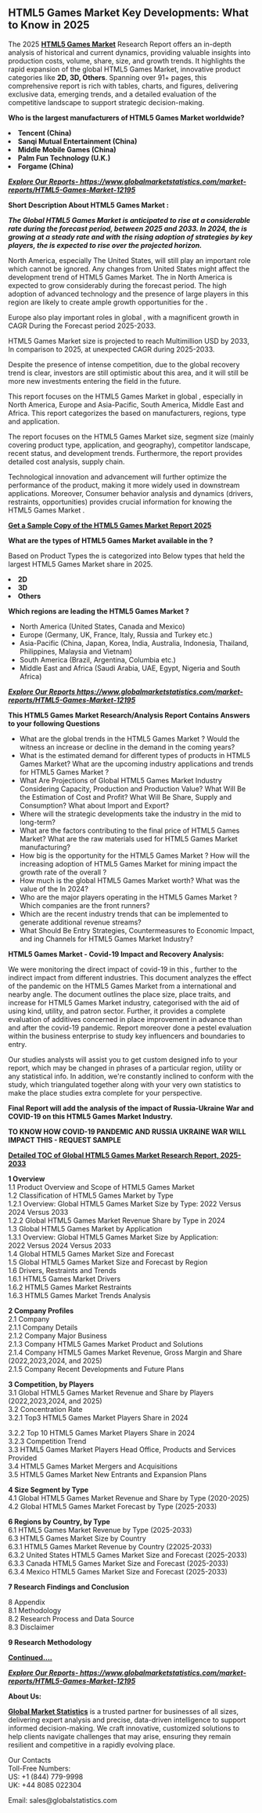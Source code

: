 <h2>HTML5 Games Market Key Developments: What to Know in 2025</h2><p>The 2025 <strong><a href="https://www.globalmarketstatistics.com/market-reports/HTML5-Games-Market-12195">HTML5 Games Market</a></strong> Research Report offers an in-depth analysis of historical and current dynamics, providing valuable insights into production costs, volume, share, size, and growth trends. It highlights the rapid expansion of the global HTML5 Games Market, innovative product categories like <strong>2D, 3D, Others</strong>. Spanning over 91+ pages, this comprehensive report is rich with tables, charts, and figures, delivering exclusive data, emerging trends, and a detailed evaluation of the competitive landscape to support strategic decision-making.</p><p><strong>Who is the largest manufacturers of HTML5 Games Market worldwide?</strong></p><p><strong><li>Tencent (China)<li>Sanqi Mutual Entertainment (China)<li>Middle Mobile Games (China)<li>Palm Fun Technology (U.K.)<li>Forgame (China)</strong></p><p><strong><em><a href="https://www.globalmarketstatistics.com/market-reports/HTML5-Games-Market-12195">Explore Our Reports-&nbsp;https://www.globalmarketstatistics.com/market-reports/HTML5-Games-Market-12195</a></em></strong></p><p><strong>Short Description About HTML5 Games Market :</strong></p><p><strong><em>The Global HTML5 Games Market is anticipated to rise at a considerable rate during the forecast period, between 2025 and 2033. In 2024, the is growing at a steady rate and with the rising adoption of strategies by key players, the is expected to rise over the projected horizon.</em></strong></p><p>North America, especially The United States, will still play an important role which cannot be ignored. Any changes from United States might affect the development trend of HTML5 Games Market. The in North America is expected to grow considerably during the forecast period. The high adoption of advanced technology and the presence of large players in this region are likely to create ample growth opportunities for the .</p><p>Europe also play important roles in global , with a magnificent growth in CAGR During the Forecast period 2025-2033.</p><p>HTML5 Games Market size is projected to reach Multimillion USD by 2033, In comparison to 2025, at unexpected CAGR during 2025-2033.</p><p>Despite the presence of intense competition, due to the global recovery trend is clear, investors are still optimistic about this area, and it will still be more new investments entering the field in the future.</p><p>This report focuses on the HTML5 Games Market in global , especially in North America, Europe and Asia-Pacific, South America, Middle East and Africa. This report categorizes the based on manufacturers, regions, type and application.</p><p>The report focuses on the HTML5 Games Market size, segment size (mainly covering product type, application, and geography), competitor landscape, recent status, and development trends. Furthermore, the report provides detailed cost analysis, supply chain.</p><p>Technological innovation and advancement will further optimize the performance of the product, making it more widely used in downstream applications. Moreover, Consumer behavior analysis and dynamics (drivers, restraints, opportunities) provides crucial information for knowing the HTML5 Games Market .</p><p><strong><a href="https://www.globalmarketstatistics.com/market-reports/HTML5-Games-Market-12195">Get a Sample Copy of the HTML5 Games Market Report 2025</a></strong></p><p><strong>What are the types of HTML5 Games Market available in the ?</strong></p><p>Based on Product Types the is categorized into Below types that held the largest HTML5 Games Market share in 2025.</p><p><strong><li>2D<li>3D<li>Others</strong></p><p><strong>Which regions are leading the HTML5 Games Market ?</strong></p><ul><li>North America (United States, Canada and Mexico)</li><li>Europe (Germany, UK, France, Italy, Russia and Turkey etc.)</li><li>Asia-Pacific (China, Japan, Korea, India, Australia, Indonesia, Thailand, Philippines, Malaysia and Vietnam)</li><li>South America (Brazil, Argentina, Columbia etc.)</li><li>Middle East and Africa (Saudi Arabia, UAE, Egypt, Nigeria and South Africa)</li></ul><p><strong><em><a href="https://www.globalmarketstatistics.com/market-reports/HTML5-Games-Market-12195">Explore Our Reports https://www.globalmarketstatistics.com/market-reports/HTML5-Games-Market-12195</a></em></strong></p><p><strong>This HTML5 Games Market Research/Analysis Report Contains Answers to your following Questions</strong></p><ul><li>What are the global trends in the HTML5 Games Market ? Would the witness an increase or decline in the demand in the coming years?</li><li>What is the estimated demand for different types of products in HTML5 Games Market? What are the upcoming industry applications and trends for HTML5 Games Market ?</li><li>What Are Projections of Global HTML5 Games Market Industry Considering Capacity, Production and Production Value? What Will Be the Estimation of Cost and Profit? What Will Be Share, Supply and Consumption? What about Import and Export?</li><li>Where will the strategic developments take the industry in the mid to long-term?</li><li>What are the factors contributing to the final price of HTML5 Games Market? What are the raw materials used for HTML5 Games Market manufacturing?</li><li>How big is the opportunity for the HTML5 Games Market ? How will the increasing adoption of HTML5 Games Market for mining impact the growth rate of the overall ?</li><li>How much is the global HTML5 Games Market worth? What was the value of the In 2024?</li><li>Who are the major players operating in the HTML5 Games Market ? Which companies are the front runners?</li><li>Which are the recent industry trends that can be implemented to generate additional revenue streams?</li><li>What Should Be Entry Strategies, Countermeasures to Economic Impact, and ing Channels for HTML5 Games Market Industry?</li></ul><p><strong>HTML5 Games Market - Covid-19 Impact and Recovery Analysis:</strong></p><p>We were monitoring the direct impact of covid-19 in this , further to the indirect impact from different industries. This document analyzes the effect of the pandemic on the HTML5 Games Market from a international and nearby angle. The document outlines the place size, place traits, and increase for HTML5 Games Market industry, categorised with the aid of using kind, utility, and patron sector. Further, it provides a complete evaluation of additives concerned in place improvement in advance than and after the covid-19 pandemic. Report moreover done a pestel evaluation within the business enterprise to study key influencers and boundaries to entry.</p><p>Our studies analysts will assist you to get custom designed info to your report, which may be changed in phrases of a particular region, utility or any statistical info. In addition, we're constantly inclined to conform with the study, which triangulated together along with your very own statistics to make the place studies extra complete for your perspective.</p><p><strong>Final Report will add the analysis of the impact of Russia-Ukraine War and COVID-19 on this HTML5 Games Market Industry.</strong></p><p><strong>TO KNOW HOW COVID-19 PANDEMIC AND RUSSIA UKRAINE WAR WILL IMPACT THIS - REQUEST SAMPLE</strong></p><p><strong><a href="https://www.globalmarketstatistics.com/market-reports/HTML5-Games-Market-12195">Detailed TOC of Global HTML5 Games Market Research Report, 2025-2033</a></strong></p><p><strong>1 Overview</strong><br /> 1.1 Product Overview and Scope of HTML5 Games Market<br /> 1.2 Classification of HTML5 Games Market by Type<br /> 1.2.1 Overview: Global HTML5 Games Market Size by Type: 2022 Versus 2024 Versus 2033<br /> 1.2.2 Global HTML5 Games Market Revenue Share by Type in 2024<br /> 1.3 Global HTML5 Games Market by Application<br /> 1.3.1 Overview: Global HTML5 Games Market Size by Application: 2022&nbsp;Versus 2024 Versus 2033<br /> 1.4 Global HTML5 Games Market Size and Forecast<br /> 1.5 Global HTML5 Games Market Size and Forecast by Region<br /> 1.6 Drivers, Restraints and Trends<br /> 1.6.1 HTML5 Games Market Drivers<br /> 1.6.2 HTML5 Games Market Restraints<br /> 1.6.3 HTML5 Games Market Trends Analysis</p><p><strong>2 Company Profiles</strong><br /> 2.1 Company<br /> 2.1.1 Company Details<br /> 2.1.2 Company Major Business<br /> 2.1.3 Company HTML5 Games Market Product and Solutions<br /> 2.1.4 Company HTML5 Games Market Revenue, Gross Margin and Share (2022,2023,2024, and 2025)<br /> 2.1.5 Company Recent Developments and Future Plans</p><p><strong>3 Competition, by Players</strong><br /> 3.1 Global HTML5 Games Market Revenue and Share by Players (2022,2023,2024, and 2025)<br /> 3.2 Concentration Rate<br /> 3.2.1 Top3 HTML5 Games Market Players Share in 2024</p><p>3.2.2 Top 10 HTML5 Games Market Players Share in 2024<br /> 3.2.3 Competition Trend<br /> 3.3 HTML5 Games Market Players Head Office, Products and Services Provided<br /> 3.4 HTML5 Games Market Mergers and Acquisitions<br /> 3.5 HTML5 Games Market New Entrants and Expansion Plans</p><p><strong>4 Size Segment by Type</strong><br /> 4.1 Global HTML5 Games Market Revenue and Share by Type (2020-2025)<br /> 4.2 Global HTML5 Games Market Forecast by Type (2025-2033)</p><p><strong>6 Regions by Country, by Type</strong><br /> 6.1 HTML5 Games Market Revenue by Type (2025-2033)<br /> 6.3 HTML5 Games Market Size by Country<br /> 6.3.1 HTML5 Games Market Revenue by Country (22025-2033)<br /> 6.3.2 United States HTML5 Games Market Size and Forecast (2025-2033)<br /> 6.3.3 Canada HTML5 Games Market Size and Forecast (2025-2033)<br /> 6.3.4 Mexico HTML5 Games Market Size and Forecast (2025-2033)</p><p><strong>7 Research Findings and Conclusion</strong></p><p>8 Appendix<br /> 8.1 Methodology<br /> 8.2 Research Process and Data Source<br /> 8.3 Disclaimer</p><p><strong>9 Research Methodology</strong></p><p><strong><a href="https://www.globalmarketstatistics.com/market-reports/HTML5-Games-Market-12195">Continued&hellip;.</a></strong></p><p><strong><em><a href="https://www.globalmarketstatistics.com/market-reports/HTML5-Games-Market-12195">Explore Our Reports-&nbsp;https://www.globalmarketstatistics.com/market-reports/HTML5-Games-Market-12195</a></em></strong></p><p><strong>About Us:</strong></p><p><strong><a href="https://www.globalmarketstatistics.com/">Global Market Statistics</a></strong> is a trusted partner for businesses of all sizes, delivering expert analysis and precise, data-driven intelligence to support informed decision-making. We craft innovative, customized solutions to help clients navigate challenges that may arise, ensuring they remain resilient and competitive in a rapidly evolving place.</p><p>Our Contacts<br /> Toll-Free Numbers:<br /> US: +1 (844) 779-9998<br /> UK: +44 8085 022304</p><p>Email: sales@globalstatistics.com</p>
